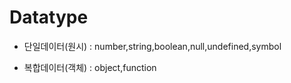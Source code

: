 # Datatype

- 단일데이터(원시) : number,string,boolean,null,undefined,symbol

- 복합데이터(객체) : object,function
